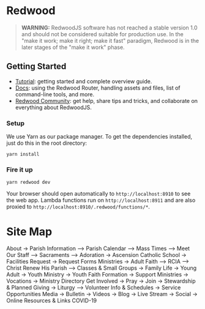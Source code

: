 # Redwood

> **WARNING:** RedwoodJS software has not reached a stable version 1.0 and should not be considered suitable for production use. In the "make it work; make it right; make it fast" paradigm, Redwood is in the later stages of the "make it work" phase.

## Getting Started
- [Tutorial](https://redwoodjs.com/tutorial/welcome-to-redwood): getting started and complete overview guide.
- [Docs](https://redwoodjs.com/docs/introduction): using the Redwood Router, handling assets and files, list of command-line tools, and more.
- [Redwood Community](https://community.redwoodjs.com): get help, share tips and tricks, and collaborate on everything about RedwoodJS.

### Setup

We use Yarn as our package manager. To get the dependencies installed, just do this in the root directory:

```terminal
yarn install
```

### Fire it up

```terminal
yarn redwood dev
```

Your browser should open automatically to `http://localhost:8910` to see the web app. Lambda functions run on `http://localhost:8911` and are also proxied to `http://localhost:8910/.redwood/functions/*`.

# Site Map

About
-> Parish Information
--> Parish Calendar
--> Mass Times
--> Meet Our Staff
--> Sacraments
--> Adoration
-> Ascension Catholic School
-> Facilities Request
-> Request Forms
Ministries
-> Adult Faith
--> RCIA
--> Christ Renew His Parish
--> Classes & Small Groups
-> Family Life
-> Young Adult
-> Youth Ministry
-> Youth Faith Formation
-> Support Ministries
-> Vocations
-> Ministry Directory
Get Involved
-> Pray
-> Join
-> Stewardship & Planned Giving
-> Liturgy
--> Volunteer Info & Schedules
-> Service Opportunities
Media
-> Bulletin
-> Videos
-> Blog
-> Live Stream
-> Social
-> Online Resources & Links
COVID-19
